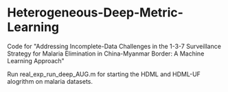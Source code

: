 # Heterogeneous-Deep-Metric-Learning

Code for "Addressing Incomplete-Data Challenges in the 1-3-7 Surveillance Strategy for Malaria Elimination in China-Myanmar Border: A Machine Learning Approach"

Run real_exp_run_deep_AUG.m for starting the HDML and HDML-UF alogrithm on malaria datasets.


